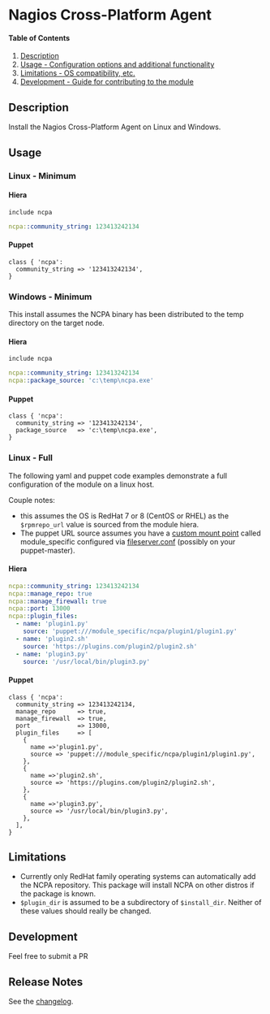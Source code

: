 # Nagios Cross-Platform Agent

#### Table of Contents

1. [Description](#description)
1. [Usage - Configuration options and additional functionality](#usage)
1. [Limitations - OS compatibility, etc.](#limitations)
1. [Development - Guide for contributing to the module](#development)

## Description

Install the Nagios Cross-Platform Agent on Linux and Windows.

## Usage

### Linux - Minimum

#### Hiera


```puppet
include ncpa
```

```yaml
ncpa::community_string: 123413242134
```

#### Puppet

```puppet
class { 'ncpa':
  community_string => '123413242134',
}
```

### Windows - Minimum

This install assumes the NCPA binary has been distributed to the temp directory on the target node.

#### Hiera

```puppet
include ncpa
```

```yaml
ncpa::community_string: 123413242134
ncpa::package_source: 'c:\temp\ncpa.exe'
```

#### Puppet

```puppet
class { 'ncpa':
  community_string => '123413242134',
  package_source   => 'c:\temp\ncpa.exe',
}
```

### Linux - Full

The following yaml and puppet code examples demonstrate a full configuration of the module on a linux host.

Couple notes:
* this assumes the OS is RedHat 7 or 8 (CentOS or RHEL) as the `$rpmrepo_url` value is sourced from the module hiera.
* The puppet URL source assumes you have a [custom mount point](https://puppet.com/docs/puppet/latest/file_serving.html) called module_specific configured via [fileserver.conf](https://puppet.com/docs/puppet/latest/config_file_fileserver.html) (possibly on your puppet-master).


#### Hiera

```yaml
ncpa::community_string: 123413242134
ncpa::manage_repo: true
ncpa::manage_firewall: true
ncpa::port: 13000
ncpa::plugin_files:
  - name: 'plugin1.py'
    source: 'puppet:///module_specific/ncpa/plugin1/plugin1.py'
  - name: 'plugin2.sh'
    source: 'https://plugins.com/plugin2/plugin2.sh'
  - name: 'plugin3.py'
    source: '/usr/local/bin/plugin3.py'
```

#### Puppet

```puppet
class { 'ncpa':
  community_string => 123413242134,
  manage_repo      => true,
  manage_firewall  => true,
  port             => 13000,
  plugin_files     => [
    {
      name =>'plugin1.py',
      source => 'puppet:///module_specific/ncpa/plugin1/plugin1.py',
    },
    {
      name =>'plugin2.sh',
      source => 'https://plugins.com/plugin2/plugin2.sh',
    },
    {
      name =>'plugin3.py',
      source => '/usr/local/bin/plugin3.py',
    },
  ],
}

```



## Limitations

* Currently only RedHat family operating systems can automatically add the NCPA repository. This package will install NCPA on other distros if the package is known.
* `$plugin_dir` is assumed to be a subdirectory of `$install_dir`. Neither of these values should really be changed.

## Development

Feel free to submit a PR

## Release Notes

See the [changelog](./CHANGELOG.md).
